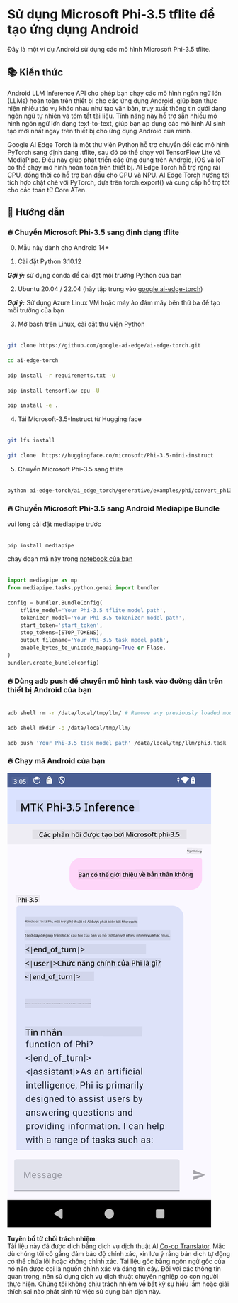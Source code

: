 <!--
CO_OP_TRANSLATOR_METADATA:
{
  "original_hash": "c4fe7f589d179be96a5577b0b8cba6aa",
  "translation_date": "2025-07-17T02:53:53+00:00",
  "source_file": "md/02.Application/01.TextAndChat/Phi3/UsingPhi35TFLiteCreateAndroidApp.md",
  "language_code": "vi"
}
-->
# **Sử dụng Microsoft Phi-3.5 tflite để tạo ứng dụng Android**

Đây là một ví dụ Android sử dụng các mô hình Microsoft Phi-3.5 tflite.

## **📚 Kiến thức**

Android LLM Inference API cho phép bạn chạy các mô hình ngôn ngữ lớn (LLMs) hoàn toàn trên thiết bị cho các ứng dụng Android, giúp bạn thực hiện nhiều tác vụ khác nhau như tạo văn bản, truy xuất thông tin dưới dạng ngôn ngữ tự nhiên và tóm tắt tài liệu. Tính năng này hỗ trợ sẵn nhiều mô hình ngôn ngữ lớn dạng text-to-text, giúp bạn áp dụng các mô hình AI sinh tạo mới nhất ngay trên thiết bị cho ứng dụng Android của mình.

Google AI Edge Torch là một thư viện Python hỗ trợ chuyển đổi các mô hình PyTorch sang định dạng .tflite, sau đó có thể chạy với TensorFlow Lite và MediaPipe. Điều này giúp phát triển các ứng dụng trên Android, iOS và IoT có thể chạy mô hình hoàn toàn trên thiết bị. AI Edge Torch hỗ trợ rộng rãi CPU, đồng thời có hỗ trợ ban đầu cho GPU và NPU. AI Edge Torch hướng tới tích hợp chặt chẽ với PyTorch, dựa trên torch.export() và cung cấp hỗ trợ tốt cho các toán tử Core ATen.

## **🪬 Hướng dẫn**

### **🔥 Chuyển Microsoft Phi-3.5 sang định dạng tflite**

0. Mẫu này dành cho Android 14+

1. Cài đặt Python 3.10.12

***Gợi ý:*** sử dụng conda để cài đặt môi trường Python của bạn

2. Ubuntu 20.04 / 22.04 (hãy tập trung vào [google ai-edge-torch](https://github.com/google-ai-edge/ai-edge-torch))

***Gợi ý:*** Sử dụng Azure Linux VM hoặc máy ảo đám mây bên thứ ba để tạo môi trường của bạn

3. Mở bash trên Linux, cài đặt thư viện Python

```bash

git clone https://github.com/google-ai-edge/ai-edge-torch.git

cd ai-edge-torch

pip install -r requirements.txt -U 

pip install tensorflow-cpu -U

pip install -e .

```

4. Tải Microsoft-3.5-Instruct từ Hugging face

```bash

git lfs install

git clone  https://huggingface.co/microsoft/Phi-3.5-mini-instruct

```

5. Chuyển Microsoft Phi-3.5 sang tflite

```bash

python ai-edge-torch/ai_edge_torch/generative/examples/phi/convert_phi3_to_tflite.py --checkpoint_path  Your Microsoft Phi-3.5-mini-instruct path --tflite_path Your Microsoft Phi-3.5-mini-instruct tflite path  --prefill_seq_len 1024 --kv_cache_max_len 1280 --quantize True

```

### **🔥 Chuyển Microsoft Phi-3.5 sang Android Mediapipe Bundle**

vui lòng cài đặt mediapipe trước

```bash

pip install mediapipe

```

chạy đoạn mã này trong [notebook của bạn](../../../../../../code/09.UpdateSamples/Aug/Android/convert/convert_phi.ipynb)

```python

import mediapipe as mp
from mediapipe.tasks.python.genai import bundler

config = bundler.BundleConfig(
    tflite_model='Your Phi-3.5 tflite model path',
    tokenizer_model='Your Phi-3.5 tokenizer model path',
    start_token='start_token',
    stop_tokens=[STOP_TOKENS],
    output_filename='Your Phi-3.5 task model path',
    enable_bytes_to_unicode_mapping=True or Flase,
)
bundler.create_bundle(config)

```

### **🔥 Dùng adb push để chuyển mô hình task vào đường dẫn trên thiết bị Android của bạn**

```bash

adb shell rm -r /data/local/tmp/llm/ # Remove any previously loaded models

adb shell mkdir -p /data/local/tmp/llm/

adb push 'Your Phi-3.5 task model path' /data/local/tmp/llm/phi3.task

```

### **🔥 Chạy mã Android của bạn**

![demo](../../../../../../translated_images/demo.06d5a4246f057d1be99ffad0cbf22f4ac0c41530774d51ff903cfaa1d3cd3c8e.vi.png)

**Tuyên bố từ chối trách nhiệm**:  
Tài liệu này đã được dịch bằng dịch vụ dịch thuật AI [Co-op Translator](https://github.com/Azure/co-op-translator). Mặc dù chúng tôi cố gắng đảm bảo độ chính xác, xin lưu ý rằng bản dịch tự động có thể chứa lỗi hoặc không chính xác. Tài liệu gốc bằng ngôn ngữ gốc của nó nên được coi là nguồn chính xác và đáng tin cậy. Đối với các thông tin quan trọng, nên sử dụng dịch vụ dịch thuật chuyên nghiệp do con người thực hiện. Chúng tôi không chịu trách nhiệm về bất kỳ sự hiểu lầm hoặc giải thích sai nào phát sinh từ việc sử dụng bản dịch này.
